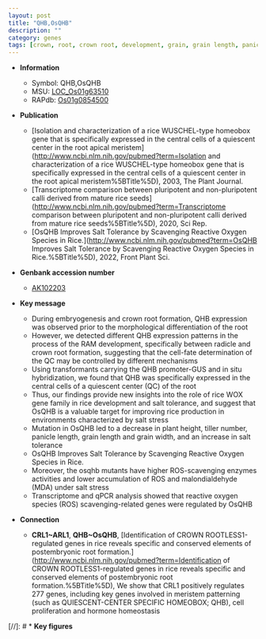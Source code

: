 ```yaml
---
layout: post
title: "QHB,OsQHB"
description: ""
category: genes
tags: [crown, root, crown root, development, grain, grain length, panicle, tiller, salt, tolerance, salt tolerance, salt stress, stress, plant height, tiller number, grain width, panicle length, reactive oxygen species]
---
```


* **Information**  
    + Symbol: QHB,OsQHB  
    + MSU: [LOC_Os01g63510](http://rice.uga.edu/cgi-bin/ORF_infopage.cgi?orf=LOC_Os01g63510)  
    + RAPdb: [Os01g0854500](http://rapdb.dna.affrc.go.jp/viewer/gbrowse_details/irgsp1?name=Os01g0854500)  

* **Publication**  
    + [Isolation and characterization of a rice WUSCHEL-type homeobox gene that is specifically expressed in the central cells of a quiescent center in the root apical meristem](http://www.ncbi.nlm.nih.gov/pubmed?term=Isolation and characterization of a rice WUSCHEL-type homeobox gene that is specifically expressed in the central cells of a quiescent center in the root apical meristem%5BTitle%5D), 2003, The Plant Journal.
    + [Transcriptome comparison between pluripotent and non-pluripotent calli derived from mature rice seeds](http://www.ncbi.nlm.nih.gov/pubmed?term=Transcriptome comparison between pluripotent and non-pluripotent calli derived from mature rice seeds%5BTitle%5D), 2020, Sci Rep.
    + [OsQHB Improves Salt Tolerance by Scavenging Reactive Oxygen Species in Rice.](http://www.ncbi.nlm.nih.gov/pubmed?term=OsQHB Improves Salt Tolerance by Scavenging Reactive Oxygen Species in Rice.%5BTitle%5D), 2022, Front Plant Sci.

* **Genbank accession number**  
    + [AK102203](http://www.ncbi.nlm.nih.gov/nuccore/AK102203)

* **Key message**  
    + During embryogenesis and crown root formation, QHB expression was observed prior to the morphological differentiation of the root
    + However, we detected different QHB expression patterns in the process of the RAM development, specifically between radicle and crown root formation, suggesting that the cell-fate determination of the QC may be controlled by different mechanisms
    + Using transformants carrying the QHB promoter-GUS and in situ hybridization, we found that QHB was specifically expressed in the central cells of a quiescent center (QC) of the root
    + Thus, our findings provide new insights into the role of rice WOX gene family in rice development and salt tolerance, and suggest that OsQHB is a valuable target for improving rice production in environments characterized by salt stress
    + Mutation in OsQHB led to a decrease in plant height, tiller number, panicle length, grain length and grain width, and an increase in salt tolerance
    + OsQHB Improves Salt Tolerance by Scavenging Reactive Oxygen Species in Rice.
    + Moreover, the osqhb mutants have higher ROS-scavenging enzymes activities and lower accumulation of ROS and malondialdehyde (MDA) under salt stress
    + Transcriptome and qPCR analysis showed that reactive oxygen species (ROS) scavenging-related genes were regulated by OsQHB

* **Connection**  
    + __CRL1~ARL1__, __QHB~OsQHB__, [Identification of CROWN ROOTLESS1-regulated genes in rice reveals specific and conserved elements of postembryonic root formation.](http://www.ncbi.nlm.nih.gov/pubmed?term=Identification of CROWN ROOTLESS1-regulated genes in rice reveals specific and conserved elements of postembryonic root formation.%5BTitle%5D), We show that CRL1 positively regulates 277 genes, including key genes involved in meristem patterning (such as QUIESCENT-CENTER SPECIFIC HOMEOBOX; QHB), cell proliferation and hormone homeostasis

[//]: # * **Key figures**  


